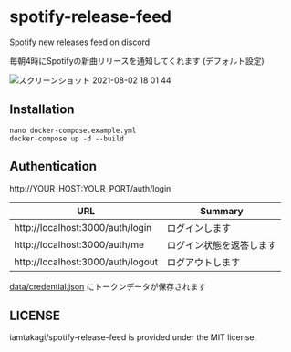 # spotify-release-feed

Spotify new releases feed on discord

毎朝4時にSpotifyの新曲リリースを通知してくれます (デフォルト設定)

![スクリーンショット 2021-08-02 18 01 44](https://user-images.githubusercontent.com/46530214/127835441-a62b02d2-2e45-4081-bcef-112ff6957679.png)

## Installation

```
nano docker-compose.example.yml
docker-compose up -d --build
```

## Authentication

http://YOUR_HOST:YOUR_PORT/auth/login

| URL                               | Summary                  |
| --------------------------------- | ------------------------ |
| http://localhost:3000/auth/login  | ログインします           |
| http://localhost:3000/auth/me     | ログイン状態を返答します |
| http://localhost:3000/auth/logout | ログアウトします         |

[data/credential.json](data/credential.json) にトークンデータが保存されます

## LICENSE

iamtakagi/spotify-release-feed is provided under the MIT license.
